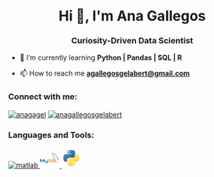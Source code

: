 <h1 align="center">Hi 👋, I'm Ana Gallegos</h1>
<h3 align="center">Curiosity-Driven Data Scientist</h3>

- 🌱 I’m currently learning **Python | Pandas | SQL | R**

- 📫 How to reach me **agallegosgelabert@gmail.com**

<h3 align="left">Connect with me:</h3>
<p align="left">
<a href="https://twitter.com/anagagel" target="blank"><img align="center" src="https://raw.githubusercontent.com/rahuldkjain/github-profile-readme-generator/master/src/images/icons/Social/twitter.svg" alt="anagagel" height="30" width="40" /></a>
<a href="https://linkedin.com/in/anagallegosgelabert" target="blank"><img align="center" src="https://raw.githubusercontent.com/rahuldkjain/github-profile-readme-generator/master/src/images/icons/Social/linked-in-alt.svg" alt="anagallegosgelabert" height="30" width="40" /></a>
</p>

<h3 align="left">Languages and Tools:</h3>
<p align="left"> <a href="https://www.mathworks.com/" target="_blank" rel="noreferrer"> <img src="https://upload.wikimedia.org/wikipedia/commons/2/21/Matlab_Logo.png" alt="matlab" width="40" height="40"/> </a> <a href="https://www.mysql.com/" target="_blank" rel="noreferrer"> <img src="https://raw.githubusercontent.com/devicons/devicon/master/icons/mysql/mysql-original-wordmark.svg" alt="mysql" width="40" height="40"/> </a> <a href="https://www.python.org" target="_blank" rel="noreferrer"> <img src="https://raw.githubusercontent.com/devicons/devicon/master/icons/python/python-original.svg" alt="python" width="40" height="40"/> </a> </p>
